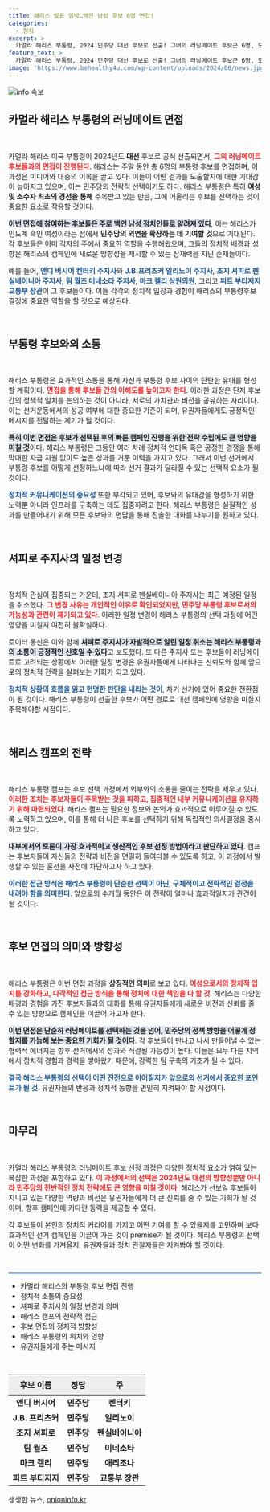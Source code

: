 ```yaml
---
title: 해리스 발표 임박…백인 남성 후보 6명 면접!
categories:
  - 정치
excerpt: >
  카멀라 해리스 부통령, 2024 민주당 대선 후보로 선출! 그녀의 러닝메이트 후보군 6명, 모두 백인 남성 정치인으로 동선 주목! 셔피로 주지사 일정 변경, 과연 부통령 후보 지명에 영향 미칠까? 클릭하고 확인하세요!
feature_text: >
  카멀라 해리스 부통령, 2024 민주당 대선 후보로 선출! 그녀의 러닝메이트 후보군 6명, 모두 백인 남성 정치인으로 동선 주목! 셔피로 주지사 일정 변경, 과연 부통령 후보 지명에 영향 미칠까? 클릭하고 확인하세요!
image: 'https://www.behealthy4u.com/wp-content/uploads/2024/06/news.jpg'
---
```


<p><img src="https://www.behealthy4u.com/wp-content/uploads/2024/06/news.jpg" alt="info 속보" /></p>

<h2 data-ke-size="size26">카멀라 해리스 부통령의 러닝메이트 면접</h2>

<p data-ke-size="size16">&nbsp;</p>

<p>카멀라 해리스 미국 부통령이 2024년도 <b>대선</b> 후보로 공식 선출되면서, <b><span style="color: #ee2323;">그의 러닝메이트 후보들과의 면접이 진행된다</span></b>. 해리스는 주말 동안 총 6명의 부통령 후보를 면접하며, 이 과정은 미디어와 대중의 이목을 끌고 있다. 이들이 어떤 결과를 도출할지에 대한 기대감이 높아지고 있으며, 이는 민주당의 전략적 선택이기도 하다. 해리스 부통령은 특히 <strong>여성 및 소수자 최초의 경선을 통해</strong> 주목받고 있는 만큼, 그에 어울리는 후보를 선택하는 것이 중요한 요소로 작용할 것이다. </p>

<p><b><span style="background-color: #21538527;">이번 면접에 참여하는 후보들은 주로 백인 남성 정치인들로 알려져 있다</span></b>, 이는 해리스가 인도계 흑인 여성이라는 점에서 <b>민주당의 외연을 확장하는 데 기여할 것</b>으로 기대된다. 각 후보들은 이미 각자의 주에서 중요한 역할을 수행해왔으며, 그들의 정치적 배경과 성향은 해리스의 캠페인에 새로운 방향성을 제시할 수 있는 잠재력을 지닌 존재들이다. </p>

<p>예를 들어, <b><span style="color: #1a5490;">앤디 버시어 켄터키 주지사</span></b>와 <b><span style="color: #1a5490;">J.B.프리츠커 일리노이 주지사</span></b>, <b><span style="color: #1a5490;">조지 셔피로 펜실베이니아 주지사</span></b>, <b><span style="color: #1a5490;">팀 월즈 미네소타 주지사</span></b>, <b><span style="color: #1a5490;">마크 켈리 상원의원</span></b>, 그리고 <b><span style="color: #1a5490;">피트 부티지지 교통부 장관</span></b>이 그 후보들이다. 이들 각각의 정치적 입장과 경험이 해리스의 부통령후보 결정에 중요한 역할을 할 것으로 예상된다. </p>

<p data-ke-size="size16">&nbsp;</p>

<h2 data-ke-size="size26">부통령 후보와의 소통</h2>

<p data-ke-size="size16">&nbsp;</p>

<p>해리스 부통령은 효과적인 소통을 통해 자신과 부통령 후보 사이의 탄탄한 유대를 형성할 계획이다. <b><span style="color: #ee2323;">면접을 통해 후보들 간의 이해도를 높이고자 한다</span></b>. 이러한 과정은 단지 후보 간의 정책적 일치를 논의하는 것이 아니라, 서로의 가치관과 비전을 공유하는 자리이다. 이는 선거운동에서의 성공 여부에 대한 중요한 기준이 되며, 유권자들에게도 긍정적인 메시지를 전달하는 계기가 될 것이다.</p>

<p><b><span style="background-color: #21538527;">특히 이번 면접은 후보가 선택된 후의 빠른 캠페인 진행을 위한 전략 수립에도 큰 영향을 미칠 것</span></b>이다. 해리스 부통령은 그동안 여러 차례 정치적 언더독 혹은 공정한 경쟁을 통해 막대한 자금 지원 없이도 높은 성과를 거둔 이력을 가지고 있다. 그래서 이번 선거에서 부통령 후보를 어떻게 선정하느냐에 따라 선거 결과가 달라질 수 있는 선택적 요소가 될 것이다. </p>

<p><b><span style="color: #1a5490;">정치적 커뮤니케이션의 중요성</span></b> 또한 부각되고 있어, 후보와의 유대감을 형성하기 위한 노력뿐 아니라 인프라를 구축하는 데도 집중하려고 한다. 해리스 부통령은 실질적인 성과를 만들어내기 위해 모든 후보와의 면담을 통해 진솔한 대화를 나누기를 원하고 있다. </p>

<p data-ke-size="size16">&nbsp;</p>

<h2 data-ke-size="size26">셔피로 주지사의 일정 변경</h2>

<p data-ke-size="size16">&nbsp;</p>

<p>정치적 관심이 집중되는 가운데, 조지 셔피로 펜실베이니아 주지사는 최근 예정된 일정을 취소했다. <b><span style="color: #ee2323;">그 변경 사유는 개인적인 이유로 확인되었지만, 민주당 부통령 후보로서의 가능성과 관련이 제기되고 있다</span></b>. 이러한 일정 변경이 해리스 부통령의 선택 과정에 어떤 영향을 미칠지 여전히 불확실하다. </p>

<p>로이터 통신은 이와 함께 <b><span style="background-color: #21538527;">셔피로 주지사가 자발적으로 알린 일정 취소는 해리스 부통령과의 소통이 긍정적인 신호일 수 있다</span></b>고 보도했다. 또 다른 주지사 또는 후보들이 러닝메이트로 고려되는 상황에서 이러한 일정 변경은 유권자들에게 나타나는 신뢰도와 함께 앞으로의 정치적 전략을 살펴보는 기회가 되고 있다. </p>

<p><b><span style="color: #1a5490;">정치적 상황의 흐름을 읽고 현명한 판단을 내리는 것이</span></b>, 차기 선거에 있어 중요한 전환점이 될 것이다. 해리스 부통령이 선출한 후보가 어떤 경로로 대선 캠페인에 영향을 미칠지 주목해야할 시점이다. </p>

<p data-ke-size="size16">&nbsp;</p>

<h2 data-ke-size="size26">해리스 캠프의 전략</h2>

<p data-ke-size="size16">&nbsp;</p>

<p>해리스 부통령 캠프는 후보 선택 과정에서 외부와의 소통을 줄이는 전략을 세우고 있다. <b><span style="color: #ee2323;">이러한 조치는 후보자들이 주목받는 것을 피하고, 집중적인 내부 커뮤니케이션을 유지하기 위해 마련되었다</span></b>. 해리스 캠프는 필요한 정보와 논의가 효과적으로 이루어질 수 있도록 노력하고 있으며, 이를 통해 더 나은 후보를 선택하기 위해 독립적인 의사결정을 중시하고 있다. </p>

<p><b><span style="background-color: #21538527;">내부에서의 토론이 가장 효과적이고 생산적인 후보 선정 방법이라고 판단하고 있다</span></b>. 캠프는 후보자들이 자신들의 전략과 비전을 면밀히 들여다볼 수 있도록 하고, 이 과정에서 발생할 수 있는 혼선을 사전에 차단하고자 하고 있다. </p>

<p><b><span style="color: #1a5490;">이러한 접근 방식은 해리스 부통령이 단순한 선택이 아닌, 구체적이고 전략적인 결정을 내려야 함을 의미한다</b>. 앞으로의 수개월 동안은 이 전략이 얼마나 효과적일지가 관건이 될 것이다. </p>

<p data-ke-size="size16">&nbsp;</p>

<h2 data-ke-size="size26">후보 면접의 의미와 방향성</h2>

<p data-ke-size="size16">&nbsp;</p>

<p>해리스 부통령은 이번 면접 과정을 <strong>상징적인 의미</strong>로 보고 있다. <b><span style="color: #ee2323;">여성으로서의 정치적 입지를 강화하고, 다각적인 접근 방식을 통해 정치에 대한 책임을 다 할 것</span></b>. 해리스는 다양한 배경과 경험을 가진 후보자들과의 대화를 통해 유권자들에게 새로운 비전과 신뢰를 줄 수 있는 방향으로 캠페인을 이끌어 가고자 한다. </p>

<p><b><span style="background-color: #21538527;">이번 면접은 단순히 러닝메이트를 선택하는 것을 넘어, 민주당의 정책 방향을 어떻게 정할지를 가늠해 보는 중요한 기회가 될 것이다</span></b>. 각 후보들이 만나고 나서 만들어낼 수 있는 협력적 에너지는 향후 선거에서의 성과와 직결될 가능성이 높다. 이들은 모두 다른 지역에서 정치적 경험과 경력을 쌓아왔기 때문에, 강력한 팀 구축의 기초가 될 수 있다. </p>

<p><b><span style="color: #1a5490;">결국 해리스 부통령의 선택이 어떤 진전으로 이어질지가 앞으로의 선거에서 중요한 포인트가 될 것</b>. 유권자들의 반응과 정치적 동향을 면밀히 지켜봐야 할 시점이다. </p>

<p data-ke-size="size16">&nbsp;</p>

<h2 data-ke-size="size26">마무리</h2>

<p data-ke-size="size16">&nbsp;</p>

<p>카멀라 해리스 부통령의 러닝메이트 후보 선정 과정은 다양한 정치적 요소가 얽혀 있는 복잡한 과정을 포함하고 있다. <b><span style="color: #ee2323;">이 과정에서의 선택은 2024년도 대선의 방향성뿐만 아니라 민주당의 전반적인 정치 전략에도 큰 영향을 미칠 것이다</span></b>. 해리스가 선보일 후보들이 지니고 있는 다양한 역량과 비전은 유권자들에게 더 큰 신뢰를 줄 수 있는 기회가 될 것이며, 향후 캠페인에 커다란 동력을 제공할 수 있다. </p>

<p>각 후보들이 본인의 정치적 커리어를 가지고 어떤 기여를 할 수 있을지를 고민하며 보다 효과적인 선거 캠페인을 이끌어 가는 것이 premise가 될 것이다. 해리스 부통령의 선택이 어떤 변화를 가져올지, 유권자들과 정치 관찰자들은 지켜봐야 할 것이다. </p>

<p data-ke-size="size16">&nbsp;</p>

<hr style="height: 3px; background-color: #1a5490; border: none;"/>

<ul>
  <li>카멀라 해리스의 부통령 후보 면접 진행</li>
  <li>정치적 소통의 중요성</li>
  <li>셔피로 주지사의 일정 변경과 의미</li>
  <li>해리스 캠프의 전략적 접근</li>
  <li>후보 면접의 정치적 방향성</li>
  <li>해리스 부통령의 위치와 영향</li>
  <li>유권자들에게 주는 메시지</li>
</ul>

<p data-ke-size="size16">&nbsp;</p>

<table style="width: 100%; border-collapse: collapse;">
  <thead>
    <tr>
      <th style="text-align: center; height: 40px; background-color: #eeeeee;">후보 이름</th>
      <th style="text-align: center; height: 40px; background-color: #eeeeee;">정당</th>
      <th style="text-align: center; height: 40px; background-color: #eeeeee;">주</th>
    </tr>
  </thead>
  <tbody>
    <tr>
      <td style="text-align: center; height: 17px;"><b>앤디 버시어</b></td>
      <td style="text-align: center; height: 17px;"><b>민주당</b></td>
      <td style="text-align: center; height: 17px;"><b>켄터키</b></td>
    </tr>
    <tr>
      <td style="text-align: center; height: 17px;"><b>J.B. 프리츠커</b></td>
      <td style="text-align: center; height: 17px;"><b>민주당</b></td>
      <td style="text-align: center; height: 17px;"><b>일리노이</b></td>
    </tr>
    <tr>
      <td style="text-align: center; height: 17px;"><b>조지 셔피로</b></td>
      <td style="text-align: center; height: 17px;"><b>민주당</b></td>
      <td style="text-align: center; height: 17px;"><b>펜실베이니아</b></td>
    </tr>
    <tr>
      <td style="text-align: center; height: 17px;"><b>팀 월즈</b></td>
      <td style="text-align: center; height: 17px;"><b>민주당</b></td>
      <td style="text-align: center; height: 17px;"><b>미네소타</b></td>
    </tr>
    <tr>
      <td style="text-align: center; height: 17px;"><b>마크 켈리</b></td>
      <td style="text-align: center; height: 17px;"><b>민주당</b></td>
      <td style="text-align: center; height: 17px;"><b>애리조나</b></td>
    </tr>
    <tr>
      <td style="text-align: center; height: 17px;"><b>피트 부티지지</b></td>
      <td style="text-align: center; height: 17px;"><b>민주당</b></td>
      <td style="text-align: center; height: 17px;"><b>교통부 장관</b></td>
    </tr>
  </tbody>
</table>
생생한 뉴스, <a href="https://onioninfo.kr" rel="dofollow">onioninfo.kr</a>


